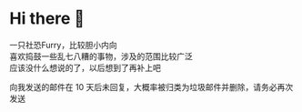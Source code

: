 # Hi there 👋

一只社恐Furry，比较胆小内向  
喜欢捣鼓一些乱七八糟的事物，涉及的范围比较广泛  
应该没什么想说的了，以后想到了再补上吧

向我发送的邮件在 10 天后未回复，大概率被归类为垃圾邮件并删除，请务必再次发送
